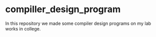 # compiller_design_program
In this repository we made some compiler design programs on my lab works in college.
